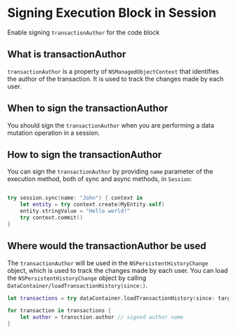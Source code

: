 # Signing Execution Block in Session

Enable signing `transactionAuthor` for the code block 

## What is transactionAuthor

`transactionAuthor` is a property of `NSManagedObjectContext` that identifies the author of the transaction. It is used to track the changes made by each user. 

## When to sign the transactionAuthor

You should sign the `transactionAuthor` when you are performing a data mutation operation in a session. 

## How to sign the transactionAuthor

You can sign the `transactionAuthor` by providing `name` parameter of the execution method, both of sync and async methods, in `Session`:

```swift

try session.sync(name: "John") { context in
    let entity = try context.create(MyEntity.self)
    entity.stringValue = "Hello world!"
    try context.commit()
}

```
## Where would the transactionAuthor be used

The `transactionAuthor` will be used in the `NSPersistentHistoryChange` object, which is used to track the changes made by each user. You can load the `NSPersistentHistoryChange` object by calling ``DataContainer/loadTransactionHistory(since:)``.

```swift
let transactions = try dataContainer.loadTransactionHistory(since: targetDate)

for transaction in transactions {
    let author = transction.author // signed author name 
}
```
